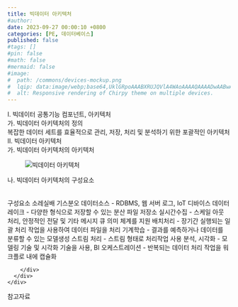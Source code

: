 ```yaml
---
title: 빅데이터 아키텍처
#author: 
date: 2023-09-27 00:00:10 +0800
categories: [PE, 데이터베이스]
published: false
#tags: []
#pin: false
#math: false
#mermaid: false
#image:
#  path: /commons/devices-mockup.png
#  lqip: data:image/webp;base64,UklGRpoAAABXRUJQVlA4WAoAAAAQAAAADwAABwAAQUxQSDIAAAARL0AmbZurmr57yyIiqE8oiG0bejIYEQTgqiDA9vqnsUSI6H+oAERp2HZ65qP/VIAWAFZQOCBCAAAA8AEAnQEqEAAIAAVAfCWkAALp8sF8rgRgAP7o9FDvMCkMde9PK7euH5M1m6VWoDXf2FkP3BqV0ZYbO6NA/VFIAAAA
#  alt: Responsive rendering of Chirpy theme on multiple devices.
---
```


<div class="post-wrap">
  <div class="para">
    <div class="para-title">
      I. 빅데이터 공통기능 컴포넌트, 아키텍처
    </div>
    <div class="para-cntnt">
      <div class="para">
        <div class="para-title">
          가. 빅데이터 아키텍처의 정의
        </div>
        <div class="para-cntnt">
            복잡한 데이터 세트를 효율적으로 관리, 저장, 처리 및 분석하기 위한 포괄적인 아키텍처
        </div>
      </div>
    </div>
  </div>
  
  <div class="para">
    <div class="para-title">
      II. 빅데이터 아키텍처
    </div>
    <div class="para-cntnt">
      <div class="para">
        <div class="para-title">
          가. 빅데이터 아키텍처의 아키텍처
        </div>
        <div class="para-cntnt">
          <figure class="post-figure">
            <img src="/assets/img/posts/빅데이터-아키텍처.png" alt="빅데이터 아키텍처">
<!--            <figcaption>Source: Unveiling the Metaverse: Exploring Emerging Trends, Multifaceted Perspectives, and Future Challenges</figcaption>-->
          </figure>
        </div>
      </div>
      <div class="para">
        <div class="para-title">
          나. 빅데이터 아키텍처의 구성요소
        </div>
        <div class="para-cntnt">
          <table class="post-table">
          </table>
          구성요소 소레실배 기스분오
  데이터소스 - RDBMS, 웹 서버 로그, IoT 디바이스
  데이터레이크 - 다양한 형식으로 저장할 수 있는 분산 파일 저장소
  실시간수집 - 스케일 아웃 처리, 안정적인 전달 및 기타 메시지 큐 의미 체계를 지원
  배치처리 - 장기간 실행되는 일괄 처리 작업을 사용하여 데이터 파일을 처리
  기계학습 - 결과를 예측하거나 데이터를 분류할 수 있는 모델생성 
  스트림 처리 - 스트림 형태로 처리작업 사용
  분석, 시각화 - 모델링 기술 및 시각화 기술을 사용, BI
  오케스트레이션 - 반복되는 데이터 처리 작업을 워크플로 내에 캡슐화

        </div>
      </div>
    </div>
  </div>

  <div class="refr-wrap">
    <div class="refr-title">
        참고자료
    </div>
    <ol class="refr-list">
    <!--    <li>(나현식, 최대선) <a target="_blank" href="https://scienceon.kisti.re.kr/commons/util/originalView.do?cn=JAKO202225948430499&oCn=JAKO202225948430499&dbt=JAKO&journal=NJOU00291864">메타버스 보안 위협 요소 및 대응 방안 검토</a></li>-->
    <!--    <li>(M. Uddin, S. Manickam, H. Ullah, M. Obaidat and A. Dandoush) <a target="_blank" href="https://ieeexplore.ieee.org/abstract/document/10138386">Unveiling the Metaverse: Exploring Emerging Trends, Multifaceted Perspectives, and Future Challenges</a></li>-->
    </ol>
  </div>
</div>
